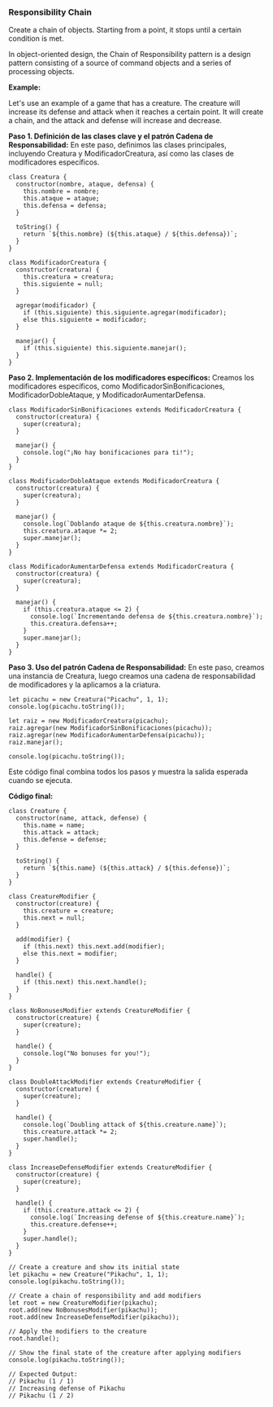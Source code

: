 ### Responsibility Chain


Create a chain of objects. Starting from a point, it stops until a certain condition is met.

In object-oriented design, the Chain of Responsibility pattern is a design pattern consisting of a source of command objects and a series of processing objects.

**Example:**

Let's use an example of a game that has a creature. The creature will increase its defense and attack when it reaches a certain point. It will create a chain, and the attack and defense will increase and decrease.

**Paso 1. Definición de las clases clave y el patrón Cadena de Responsabilidad:** En este paso, definimos las clases principales, incluyendo Creatura y ModificadorCreatura, así como las clases de modificadores específicos.

```
class Creatura {
  constructor(nombre, ataque, defensa) {
    this.nombre = nombre;
    this.ataque = ataque;
    this.defensa = defensa;
  }

  toString() {
    return `${this.nombre} (${this.ataque} / ${this.defensa})`;
  }
}

class ModificadorCreatura {
  constructor(creatura) {
    this.creatura = creatura;
    this.siguiente = null;
  }

  agregar(modificador) {
    if (this.siguiente) this.siguiente.agregar(modificador);
    else this.siguiente = modificador;
  }

  manejar() {
    if (this.siguiente) this.siguiente.manejar();
  }
}
```

**Paso 2. Implementación de los modificadores específicos:** Creamos los modificadores específicos, como ModificadorSinBonificaciones, ModificadorDobleAtaque, y ModificadorAumentarDefensa.

```
class ModificadorSinBonificaciones extends ModificadorCreatura {
  constructor(creatura) {
    super(creatura);
  }

  manejar() {
    console.log("¡No hay bonificaciones para ti!");
  }
}

class ModificadorDobleAtaque extends ModificadorCreatura {
  constructor(creatura) {
    super(creatura);
  }

  manejar() {
    console.log(`Doblando ataque de ${this.creatura.nombre}`);
    this.creatura.ataque *= 2;
    super.manejar();
  }
}

class ModificadorAumentarDefensa extends ModificadorCreatura {
  constructor(creatura) {
    super(creatura);
  }

  manejar() {
    if (this.creatura.ataque <= 2) {
      console.log(`Incrementando defensa de ${this.creatura.nombre}`);
      this.creatura.defensa++;
    }
    super.manejar();
  }
}
```

**Paso 3. Uso del patrón Cadena de Responsabilidad:** En este paso, creamos una instancia de Creatura, luego creamos una cadena de responsabilidad de modificadores y la aplicamos a la criatura.

```
let picachu = new Creatura("Picachu", 1, 1);
console.log(picachu.toString());

let raiz = new ModificadorCreatura(picachu);
raiz.agregar(new ModificadorSinBonificaciones(picachu));
raiz.agregar(new ModificadorAumentarDefensa(picachu));
raiz.manejar();

console.log(picachu.toString());
```

Este código final combina todos los pasos y muestra la salida esperada cuando se ejecuta.

**Código final:**

```
class Creature {
  constructor(name, attack, defense) {
    this.name = name;
    this.attack = attack;
    this.defense = defense;
  }

  toString() {
    return `${this.name} (${this.attack} / ${this.defense})`;
  }
}

class CreatureModifier {
  constructor(creature) {
    this.creature = creature;
    this.next = null;
  }

  add(modifier) {
    if (this.next) this.next.add(modifier);
    else this.next = modifier;
  }

  handle() {
    if (this.next) this.next.handle();
  }
}

class NoBonusesModifier extends CreatureModifier {
  constructor(creature) {
    super(creature);
  }

  handle() {
    console.log("No bonuses for you!");
  }
}

class DoubleAttackModifier extends CreatureModifier {
  constructor(creature) {
    super(creature);
  }

  handle() {
    console.log(`Doubling attack of ${this.creature.name}`);
    this.creature.attack *= 2;
    super.handle();
  }
}

class IncreaseDefenseModifier extends CreatureModifier {
  constructor(creature) {
    super(creature);
  }

  handle() {
    if (this.creature.attack <= 2) {
      console.log(`Increasing defense of ${this.creature.name}`);
      this.creature.defense++;
    }
    super.handle();
  }
}

// Create a creature and show its initial state
let pikachu = new Creature("Pikachu", 1, 1);
console.log(pikachu.toString());

// Create a chain of responsibility and add modifiers
let root = new CreatureModifier(pikachu);
root.add(new NoBonusesModifier(pikachu));
root.add(new IncreaseDefenseModifier(pikachu));

// Apply the modifiers to the creature
root.handle();

// Show the final state of the creature after applying modifiers
console.log(pikachu.toString());

// Expected Output:
// Pikachu (1 / 1)
// Increasing defense of Pikachu
// Pikachu (1 / 2)
```
